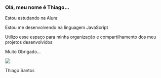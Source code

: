 ### Olá, meu nome é Thiago...

Estou estudando na Alura

Estou me desenvolvendo na linguagem JavaScript

Utilizo esse espaço para minha organização e compartilhamento dos meu projetos desenvolvidos

Muito Obrigado...

![](https://media.tenor.com/zBMXUYN12qsAAAAM/gifsoup-funny.gif)

Thiago Santos
